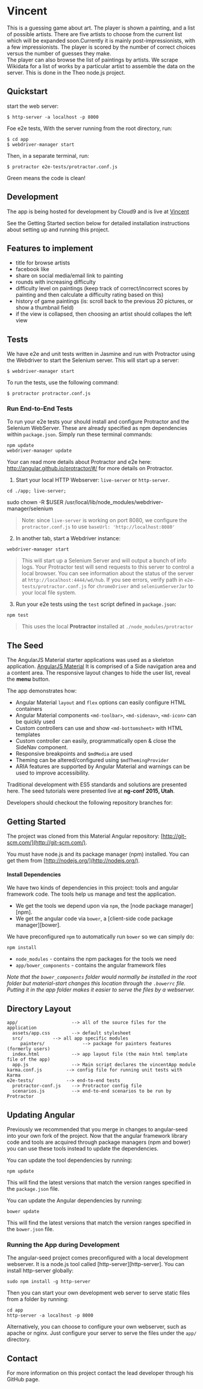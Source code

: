 # Vincent 

This is a guessing game about art.  The player is shown a painting, and a list of possible artists.  There are five artists to choose from the current list which will be expanded soon.Currently it is mainly post-impressionists, with a few impressionists.
The player is scored by the number of correct choices versus the number of guesses they make.  
The player can also browse the list of paintings by artists.
We scrape Wikidata for a list of works by a particular artist to assemble the data on the server.  This is done in the Theo node.js project.

## Quickstart

start the web server:
```
$ http-server -a localhost -p 8000
```
Foe e2e tests, With the server running from the root directory, run:
```
$ cd app
$ webdriver-manager start
```
Then, in a separate terminal, run:
```
$ protractor e2e-tests/protractor.conf.js
```
Green means the code is clean!

## Development
The app is being hosted for development by Cloud9 and is live at [Vincent](https://vincent-timofeysie.c9.io/app/)

See the Getting Started section below for detailed installation instructions about setting up and running this project.

## Features to implement
* title for browse artists
* facebook like
* share on social media/email link to painting
* rounds with increasing difficulty
* difficulty level on paintings (keep track of correct/incorrect scores by painting and then calculate a difficulty rating based on this)
* history of game paintings (is: scroll back to the previous 20 pictures, or show a thumbnail field)
* if the view is collapsed, then choosing an artist should collapes the left view

## Tests

We have e2e and unit tests written in Jasmine and run with Protractor using the Webdriver to start the Selenium server.  This will start up a server:
```
$ webdriver-manager start
```
To run the tests, use the following command:
```
$ protractor protractor.conf.js
```

### Run End-to-End Tests

To run your e2e tests your should install and configure Protractor and the Selenium WebServer.
These are already specified as npm dependencies within `package.json`. Simply run these
terminal commands:

```console
npm update
webdriver-manager update
```

Your can read more details about Protractor and e2e here: http://angular.github.io/protractor/#/
for more details on Protractor.

 1. Start your local HTTP Webserver: `live-server` or `http-server`.

```console
cd ./app; live-server;
```

sudo chown -R $USER /usr/local/lib/node_modules/webdriver-manager/selenium

> Note: since `live-server` is working on port 8080, we configure the `protractor.conf.js` to use
`baseUrl: 'http://localhost:8080'`

 2. In another tab, start a Webdriver instance:
 
```console
webdriver-manager start
```

>This will start up a Selenium Server and will output a bunch of info logs. Your Protractor test
will send requests to this server to control a local browser. You can see information about the
status of the server at `http://localhost:4444/wd/hub`. If you see errors, verify path in
`e2e-tests/protractor.conf.js` for `chromeDriver` and `seleniumServerJar` to your local file system.

 3. Run your e2e tests using the `test` script defined in `package.json`:
 
```console
npm test
```

> This uses the local **Protractor** installed at `./node_modules/protractor`


## The Seed

The AngularJS Material starter applications was used as a skeleton application.
[AngularJS Material](https://github.com/angular/material-start) 
It is comprised of a Side navigation area and a content area.  The responsive layout changes to hide the user list, reveal the **menu** button.

The app demonstrates how:

*  Angular Material `layout` and `flex` options can easily configure HTML containers
*  Angular Material components `<md-toolbar>`, `<md-sidenav>`, `<md-icon>` can be quickly used
*  Custom controllers can use and show `<md-bottomsheet>` with HTML templates
*  Custom controller can easily, programmatically open & close the SideNav component.
*  Responsive breakpoints and `$mdMedia` are used
*  Theming can be altered/configured using `$mdThemingProvider`
*  ARIA features are supported by Angular Material and warnings can be used to improve accessibility.

Traditional development with ES5 standards and solutions are presented here.  The seed tutorials were presented live at **ng-conf 2015, Utah**.

Developers should checkout the following repository branches for:


## Getting Started

The project was cloned from this Material Angular repository:
[http://git-scm.com/](http://git-scm.com/).

You must have node.js and its package manager (npm) installed.  You can get them from [http://nodejs.org/](http://nodejs.org/).

#### Install Dependencies

We have two kinds of dependencies in this project: tools and angular framework code.  The tools help
us manage and test the application.

* We get the tools we depend upon via `npm`, the [node package manager][npm].
* We get the angular code via `bower`, a [client-side code package manager][bower].

We have preconfigured `npm` to automatically run `bower` so we can simply do:

```
npm install
```
* `node_modules` - contains the npm packages for the tools we need
* `app/bower_components` - contains the angular framework files

*Note that the `bower_components` folder would normally be installed in the root folder but
material-start changes this location through the `.bowerrc` file.  Putting it in the app folder makes
it easier to serve the files by a webserver.*

## Directory Layout

```
app/                    --> all of the source files for the application
  assets/app.css        --> default stylesheet
  src/           --> all app specific modules
     painters/              --> package for painters features (formerly users)
  index.html            --> app layout file (the main html template file of the app)
  app.js 				--> Main script declares the vincentApp module
karma.conf.js         --> config file for running unit tests with Karma
e2e-tests/            --> end-to-end tests
  protractor-conf.js    --> Protractor config file
  scenarios.js          --> end-to-end scenarios to be run by Protractor
```

## Updating Angular

Previously we recommended that you merge in changes to angular-seed into your own fork of the project.
Now that the angular framework library code and tools are acquired through package managers (npm and bower) you can use these tools instead to update the dependencies.

You can update the tool dependencies by running:

```
npm update
```

This will find the latest versions that match the version ranges specified in the `package.json` file.

You can update the Angular dependencies by running:

```
bower update
```

This will find the latest versions that match the version ranges specified in the `bower.json` file.


### Running the App during Development

The angular-seed project comes preconfigured with a local development webserver.  It is a node.js
tool called [http-server][http-server].  You can install http-server globally:

```
sudo npm install -g http-server
```

Then you can start your own development web server to serve static files from a folder by running:

```
cd app
http-server -a localhost -p 8000
```

Alternatively, you can choose to configure your own webserver, such as apache or nginx. Just
configure your server to serve the files under the `app/` directory.


## Contact

For more information on this project contact the lead developer through his GitHub page.
